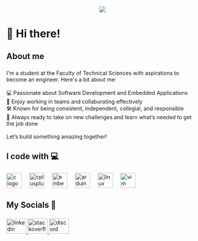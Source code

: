 <div align="center">
  <img src="https://github.com/vgalovic/vgaolvic/blob/main/banner.png" />
</div>

###

<h1 align="left">👋 Hi there!</h1>

###

<h2 align="left">About me</h2>

###

<p align="left">I'm a student at the Faculty of Technical Sciences with aspirations to become an engineer. Here's a bit about me:<br><br>    💻 Passionate about Software Development and Embedded Applications<br>    🤝 Enjoy working in teams and collaborating effectively<br>    🛠️ Known for being consistent, independent, collegial, and responsible<br>    🚀 Always ready to take on new challenges and learn what’s needed to get the job done<br><br>Let’s build something amazing together!</p>

###

<h2 align="left">I code with 💻</h2>

###

<div align="left">
  <img src="https://cdn.jsdelivr.net/gh/devicons/devicon/icons/c/c-original.svg" height="40" alt="c logo"  />
  <img width="12" />
  <img src="https://cdn.jsdelivr.net/gh/devicons/devicon/icons/cplusplus/cplusplus-original.svg" height="40" alt="cplusplus logo"  />
  <img width="12" />
  <img src="https://cdn.jsdelivr.net/gh/devicons/devicon/icons/embeddedc/embeddedc-original.svg" height="40" alt="embeddedc logo"  />
  <img width="12" />
  <img src="https://cdn.jsdelivr.net/gh/devicons/devicon/icons/arduino/arduino-original.svg" height="40" alt="arduino logo"  />
  <img width="12" />
  <img src="https://cdn.jsdelivr.net/gh/devicons/devicon/icons/linux/linux-original.svg" height="40" alt="linux logo"  />
  <img width="12" />
  <img src="https://cdn.jsdelivr.net/gh/devicons/devicon/icons/vim/vim-original.svg" height="40" alt="vim logo"  />
</div>

###

<h2 align="left">My Socials 🔗</h2>

###

<div align="left">
  <a href="https://www.linkedin.com/in/vgalovic/" target="_blank">
    <img src="https://raw.githubusercontent.com/maurodesouza/profile-readme-generator/master/src/assets/icons/social/linkedin/default.svg" width="52" height="40" alt="linkedin logo"  />
  </a>
  <a href="https://stackoverflow.com/users/8706962/vgalovic" target="_blank">
    <img src="https://raw.githubusercontent.com/maurodesouza/profile-readme-generator/master/src/assets/icons/social/stackoverflow/default.svg" width="52" height="40" alt="stackoverflow logo"  />
  </a>
  <a href="https://discord.com/users/lordgrim6272" target="_blank">
    <img src="https://raw.githubusercontent.com/maurodesouza/profile-readme-generator/master/src/assets/icons/social/discord/default.svg" width="52" height="40" alt="discord logo"  />
  </a>
</div>

###
